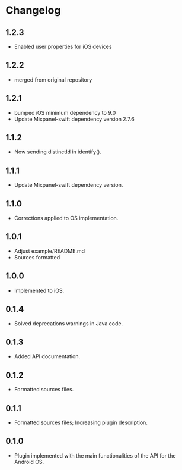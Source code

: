 # Changelog

## 1.2.3

* Enabled user properties for iOS devices

## 1.2.2

* merged from original repository

## 1.2.1

* bumped iOS minimum dependency to 9.0
* Update Mixpanel-swift dependency version 2.7.6

## 1.1.2

* Now sending distinctId in identify().

## 1.1.1

* Update Mixpanel-swift dependency version.

## 1.1.0

* Corrections applied to OS implementation.

## 1.0.1

* Adjust example/README.md
* Sources formatted

## 1.0.0

* Implemented to iOS.

## 0.1.4

* Solved deprecations warnings in Java code.

## 0.1.3

* Added API documentation.

## 0.1.2

* Formatted sources files.

## 0.1.1

* Formatted sources files; Increasing plugin description.

## 0.1.0

* Plugin implemented with the main functionalities of the API for the Android OS.
